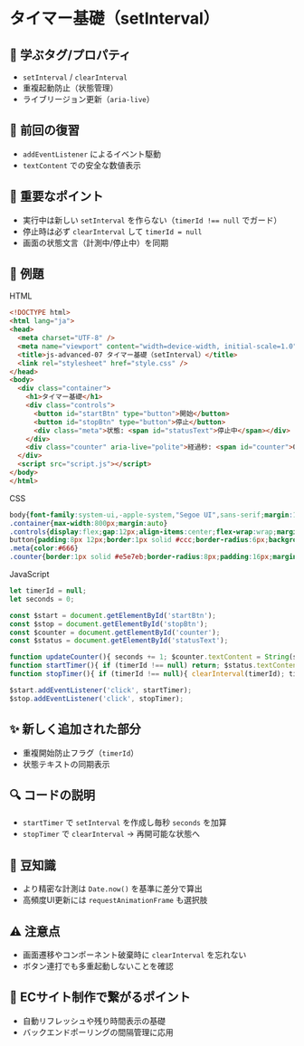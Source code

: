 # タイマー基礎（setInterval）

## 🧩 **学ぶタグ/プロパティ**
- `setInterval` / `clearInterval`
- 重複起動防止（状態管理）
- ライブリージョン更新（`aria-live`）

## 🔁 **前回の復習**
- `addEventListener` によるイベント駆動
- `textContent` での安全な数値表示

## 📌 **重要なポイント**
- 実行中は新しい `setInterval` を作らない（`timerId !== null` でガード）
- 停止時は必ず `clearInterval` して `timerId = null`
- 画面の状態文言（計測中/停止中）を同期

## 🧪 **例題**
HTML
```html
<!DOCTYPE html>
<html lang="ja">
<head>
  <meta charset="UTF-8" />
  <meta name="viewport" content="width=device-width, initial-scale=1.0" />
  <title>js-advanced-07 タイマー基礎（setInterval）</title>
  <link rel="stylesheet" href="style.css" />
</head>
<body>
  <div class="container">
    <h1>タイマー基礎</h1>
    <div class="controls">
      <button id="startBtn" type="button">開始</button>
      <button id="stopBtn" type="button">停止</button>
      <div class="meta">状態: <span id="statusText">停止中</span></div>
    </div>
    <div class="counter" aria-live="polite">経過秒: <span id="counter">0</span></div>
  </div>
  <script src="script.js"></script>
</body>
</html>
```

CSS
```css
body{font-family:system-ui,-apple-system,"Segoe UI",sans-serif;margin:16px}
.container{max-width:800px;margin:auto}
.controls{display:flex;gap:12px;align-items:center;flex-wrap:wrap;margin:12px 0}
button{padding:8px 12px;border:1px solid #ccc;border-radius:6px;background:#f8f8f8}
.meta{color:#666}
.counter{border:1px solid #e5e7eb;border-radius:8px;padding:16px;margin-top:12px;min-height:56px;font-size:18px}
```

JavaScript
```js
let timerId = null;
let seconds = 0;

const $start = document.getElementById('startBtn');
const $stop = document.getElementById('stopBtn');
const $counter = document.getElementById('counter');
const $status = document.getElementById('statusText');

function updateCounter(){ seconds += 1; $counter.textContent = String(seconds); }
function startTimer(){ if (timerId !== null) return; $status.textContent = '計測中'; timerId = setInterval(updateCounter, 1000); }
function stopTimer(){ if (timerId !== null){ clearInterval(timerId); timerId = null; } $status.textContent = '停止中'; }

$start.addEventListener('click', startTimer);
$stop.addEventListener('click', stopTimer);
```

## ✨ **新しく追加された部分**
- 重複開始防止フラグ（`timerId`）
- 状態テキストの同期表示

## 🔍 **コードの説明**
- `startTimer` で `setInterval` を作成し毎秒 `seconds` を加算
- `stopTimer` で `clearInterval` → 再開可能な状態へ

## 📖 **豆知識**
- より精密な計測は `Date.now()` を基準に差分で算出
- 高頻度UI更新には `requestAnimationFrame` も選択肢

## ⚠️ **注意点**
- 画面遷移やコンポーネント破棄時に `clearInterval` を忘れない
- ボタン連打でも多重起動しないことを確認

## 🛒 **ECサイト制作で繋がるポイント**
- 自動リフレッシュや残り時間表示の基礎
- バックエンドポーリングの間隔管理に応用
